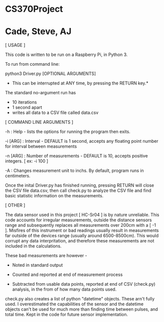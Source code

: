# CS370Project
# Cade, Steve, AJ

[ USAGE ]

This code is written to be run on a Raspberry Pi, in Python 3.

To run from command line:

  python3 Driver.py [OPTIONAL ARGUMENTS]
  
  * This can be interrupted at ANY time, by pressing the RETURN key.*
  
 The standard no-argument run has 
  * 10 iterations
  * 1  second apart
  * writes all data to a CSV file called data.csv
      
 [ COMMAND LINE ARGUMENTS ]
 
 -h           : Help - lists the options for running the program then exits.
 
 -i [ARG]     : Interval - DEFAULT is 1 second, accepts any floating point number for interval between measurements
 
 -n [ARG]     : Number of measurements - DEFAULT is 10, accepts positive integers. [ ex: -i 100 ]
 
 -A           : Changes measurement unit to inchs. By default, program runs in centimeters.
 
 
 Once the inital Driver.py has finished running, pressing RETURN will close the CSV file data.csv, then call check.py
 to analyze the CSV file and find basic statistic information on the measurements.
 
 [ OTHER ]
 
 The data sensor used in this project [ HC-Sr04 ] is by nature unreliable. This code accounts for irregular measurements,
 outside the distance sensors range and subsequently replaces all measurements over 200cm with a [ -1 ]. Misfires of this
 instrument or bad readings usually result in measurements far outside of the devices range (usually around 6500-8500cm).
 This would corrupt any data interpritation, and therefore these measurements are not included in the calculations.
 
 These bad measurements are however - 
 
 * Noted in standard output
    
 * Counted and reported at end of measurement process
    
 * Subtracted from usable data points, reported at end of CSV (check.py) analysis, in the from of how many data points used.
      
 check.py also creates a list of python "datetime" objects. These arn't fully used. I overestimated the capabilities of 
 the sensor and the datetime objects can't be used for much more than finding time between pulses, and total time. 
 Kept in the code for future sensor implementation.
